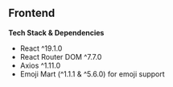 ## Frontend

**Tech Stack & Dependencies**
- React ^19.1.0  
- React Router DOM ^7.7.0  
- Axios ^1.11.0  
- Emoji Mart (^1.1.1 & ^5.6.0) for emoji support  
